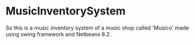 # MusicInventorySystem
So this is a music inventory system of a music shop called 'Musico' made using swing framework and Netbeans 8.2 .
